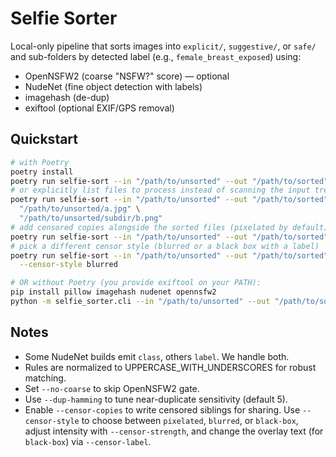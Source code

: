 # Selfie Sorter

Local-only pipeline that sorts images into `explicit/`, `suggestive/`, or `safe/`
and sub-folders by detected label (e.g., `female_breast_exposed`) using:
- OpenNSFW2 (coarse "NSFW?" score) — optional
- NudeNet (fine object detection with labels)
- imagehash (de-dup)
- exiftool (optional EXIF/GPS removal)

## Quickstart

```bash
# with Poetry
poetry install
poetry run selfie-sort --in "/path/to/unsorted" --out "/path/to/sorted"
# or explicitly list files to process instead of scanning the input tree
poetry run selfie-sort --in "/path/to/unsorted" --out "/path/to/sorted" --files \
  "/path/to/unsorted/a.jpg" \
  "/path/to/unsorted/subdir/b.png"
# add censored copies alongside the sorted files (pixelated by default)
poetry run selfie-sort --in "/path/to/unsorted" --out "/path/to/sorted" --censor-copies
# pick a different censor style (blurred or a black box with a label)
poetry run selfie-sort --in "/path/to/unsorted" --out "/path/to/sorted" --censor-copies \
  --censor-style blurred

# OR without Poetry (you provide exiftool on your PATH):
pip install pillow imagehash nudenet opennsfw2
python -m selfie_sorter.cli --in "/path/to/unsorted" --out "/path/to/sorted"
```

## Notes
- Some NudeNet builds emit `class`, others `label`. We handle both.
- Rules are normalized to UPPERCASE_WITH_UNDERSCORES for robust matching.
- Set `--no-coarse` to skip OpenNSFW2 gate.
- Use `--dup-hamming` to tune near-duplicate sensitivity (default 5).
- Enable `--censor-copies` to write censored siblings for sharing. Use `--censor-style` to choose between
  `pixelated`, `blurred`, or `black-box`, adjust intensity with `--censor-strength`, and change the
  overlay text (for `black-box`) via `--censor-label`.
